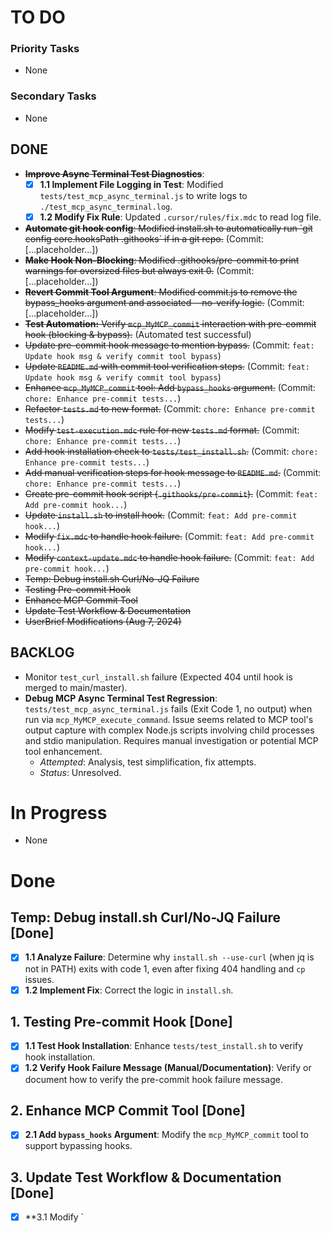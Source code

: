 # TO DO

### Priority Tasks

*   None

### Secondary Tasks

*   None

## DONE

*   ~~**Improve Async Terminal Test Diagnostics**~~:
    - [x] **1.1 Implement File Logging in Test**: Modified `tests/test_mcp_async_terminal.js` to write logs to `./test_mcp_async_terminal.log`.
    - [x] **1.2 Modify Fix Rule**: Updated `.cursor/rules/fix.mdc` to read log file.
*   ~~**Automate git hook config**: Modified install.sh to automatically run \`git config core.hooksPath .githooks\` if in a git repo.~~ (Commit: [...placeholder...])
*   ~~**Make Hook Non-Blocking**: Modified .githooks/pre-commit to print warnings for oversized files but always exit 0.~~ (Commit: [...placeholder...])
*   ~~**Revert Commit Tool Argument**: Modified commit.js to remove the bypass_hooks argument and associated --no-verify logic.~~ (Commit: [...placeholder...])
*   ~~**Test Automation:** Verify `mcp_MyMCP_commit` interaction with pre-commit hook (blocking & bypass).~~ (Automated test successful)
*   ~~Update pre-commit hook message to mention bypass.~~ (Commit: `feat: Update hook msg & verify commit tool bypass`)
*   ~~Update `README.md` with commit tool verification steps.~~ (Commit: `feat: Update hook msg & verify commit tool bypass`)
*   ~~Enhance `mcp_MyMCP_commit` tool: Add `bypass_hooks` argument.~~ (Commit: `chore: Enhance pre-commit tests...`)
*   ~~Refactor `tests.md` to new format.~~ (Commit: `chore: Enhance pre-commit tests...`)
*   ~~Modify `test-execution.mdc` rule for new `tests.md` format.~~ (Commit: `chore: Enhance pre-commit tests...`)
*   ~~Add hook installation check to `tests/test_install.sh`.~~ (Commit: `chore: Enhance pre-commit tests...`)
*   ~~Add manual verification steps for hook message to `README.md`.~~ (Commit: `chore: Enhance pre-commit tests...`)
*   ~~Create pre-commit hook script (`.githooks/pre-commit`).~~ (Commit: `feat: Add pre-commit hook...`)
*   ~~Update `install.sh` to install hook.~~ (Commit: `feat: Add pre-commit hook...`)
*   ~~Modify `fix.mdc` to handle hook failure.~~ (Commit: `feat: Add pre-commit hook...`)
*   ~~Modify `context-update.mdc` to handle hook failure.~~ (Commit: `feat: Add pre-commit hook...`)
*   ~~Temp: Debug install.sh Curl/No-JQ Failure~~ 
*   ~~Testing Pre-commit Hook~~ 
*   ~~Enhance MCP Commit Tool~~ 
*   ~~Update Test Workflow & Documentation~~ 
*   ~~UserBrief Modifications (Aug 7, 2024)~~ 

## BACKLOG

*   Monitor `test_curl_install.sh` failure (Expected 404 until hook is merged to main/master).
*   **Debug MCP Async Terminal Test Regression**: `tests/test_mcp_async_terminal.js` fails (Exit Code 1, no output) when run via `mcp_MyMCP_execute_command`. Issue seems related to MCP tool's output capture with complex Node.js scripts involving child processes and stdio manipulation. Requires manual investigation or potential MCP tool enhancement.
    - *Attempted*: Analysis, test simplification, fix attempts.
    - *Status*: Unresolved.

# In Progress

*   None

# Done

## Temp: Debug install.sh Curl/No-JQ Failure [Done]
- [x] **1.1 Analyze Failure**: Determine why `install.sh --use-curl` (when jq is not in PATH) exits with code 1, even after fixing 404 handling and `cp` issues.
- [x] **1.2 Implement Fix**: Correct the logic in `install.sh`.

## 1. Testing Pre-commit Hook [Done]
- [x] **1.1 Test Hook Installation**: Enhance `tests/test_install.sh` to verify hook installation.
- [x] **1.2 Verify Hook Failure Message (Manual/Documentation)**: Verify or document how to verify the pre-commit hook failure message.

## 2. Enhance MCP Commit Tool [Done]
- [x] **2.1 Add `bypass_hooks` Argument**: Modify the `mcp_MyMCP_commit` tool to support bypassing hooks.

## 3. Update Test Workflow & Documentation [Done]
- [x] **3.1 Modify `